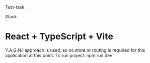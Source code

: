 Test-task

Stack
# React + TypeScript + Vite

Y.A.G.N.I approach is used, so no store or routing is required for this application at this point. 
To run project:
npm run dev 

